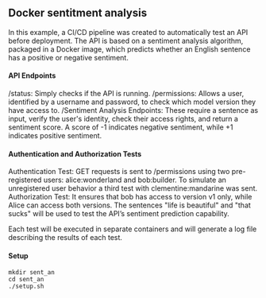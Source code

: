 ## Docker sentitment analysis

In this example, a CI/CD pipeline was created to automatically test an API before deployment. The API is based on a sentiment analysis algorithm, packaged in a Docker image, which predicts whether an English sentence has a positive or negative sentiment.

#### API Endpoints

/status: Simply checks if the API is running.
/permissions: Allows a user, identified by a username and password, to check which model version they have access to.
/Sentiment Analysis Endpoints: These require a sentence as input, verify the user's identity, check their access rights, and return a sentiment score. A score of -1 indicates negative sentiment, while +1 indicates positive sentiment.

#### Authentication and Authorization Tests

Authentication Test: GET requests is sent to /permissions using two pre-registered users: alice:wonderland and bob:builder. To simulate an unregistered user behavior a third test with clementine:mandarine was sent.
Authorization Test: It ensures that bob has access to version v1 only, while Alice can access both versions. The sentences "life is beautiful" and "that sucks" will be used to test the API’s sentiment prediction capability.

Each test will be executed in separate containers and will generate a log file describing the results of each test.

####  Setup
```
mkdir sent_an
cd sent_an
./setup.sh
```
